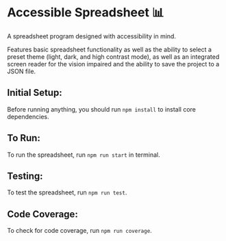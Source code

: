 # Accessible Spreadsheet 📊

A spreadsheet program designed with accessibility in mind.

Features basic spreadsheet functionality as well as the ability to select a preset theme (light, dark, and high contrast mode), as well as an integrated screen reader for the vision impaired and the ability to save the project to a JSON file.

## Initial Setup:

Before running anything, you should run `npm install` to install core dependencies.

## To Run:

To run the spreadsheet, run `npm run start` in terminal.

## Testing:

To test the spreadsheet, run `npm run test`.

## Code Coverage:

To check for code coverage, run `npm run coverage`.